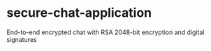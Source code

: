# secure-chat-application
End-to-end encrypted chat with RSA 2048-bit encryption and digital signatures
